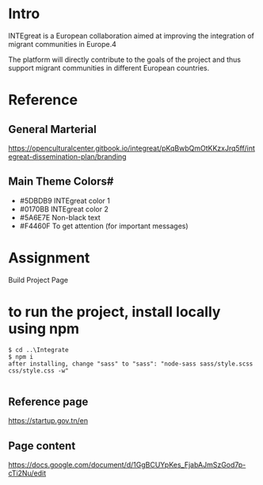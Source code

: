# Intro
INTEgreat is a European collaboration aimed at improving the integration of migrant communities in Europe.4


The platform will directly contribute to the goals of the project and thus support migrant communities in different European countries.

# Reference
## General Marterial
https://openculturalcenter.gitbook.io/integreat/pKqBwbQmOtKKzxJrq5ff/integreat-dissemination-plan/branding



## Main Theme Colors#
* #5DBDB9 INTEgreat color 1
*  #0170BB INTEgreat color 2
*  #5A6E7E Non-black text
*  #F4460F To get attention (for important messages)

# Assignment
Build Project Page

# to run the project, install locally using npm
```
$ cd ..\Integrate
$ npm i
after installing, change "sass" to "sass": "node-sass sass/style.scss css/style.css -w"


```
## Reference page 
https://startup.gov.tn/en

## Page content
https://docs.google.com/document/d/1GgBCUYpKes_FjabAJmSzGod7p-cTi2Nu/edit
